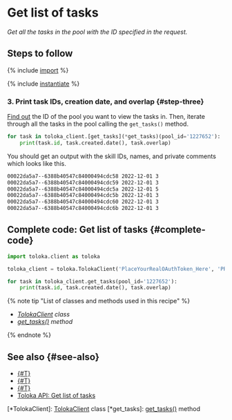 # Get list of tasks

_Get all the tasks in the pool with the ID specified in the request._

## Steps to follow

{% include [import](../_includes/recipes/import.md) %}

{% include [instantiate](../_includes/recipes/instantiate.md) %}

### 3. Print task IDs, creation date, and overlap {#step-three}

[Find out](./get-pools.md) the ID of the pool you want to view the tasks in. Then, iterate through all the tasks in the pool calling the `get_tasks()` method.

```python
for task in toloka_client.[get_tasks](*get_tasks)(pool_id='1227652'):
    print(task.id, task.created.date(), task.overlap)
```

You should get an output with the skill IDs, names, and private comments which looks like this.

```bash
00022da5a7--6388b40547c84000494cdc58 2022-12-01 3
00022da5a7--6388b40547c84000494cdc59 2022-12-01 3
00022da5a7--6388b40547c84000494cdc5a 2022-12-01 5
00022da5a7--6388b40547c84000494cdc5b 2022-12-01 3
00022da5a7--6388b40547c84000494cdc60 2022-12-01 3
00022da5a7--6388b40547c84000494cdc6b 2022-12-01 3
```

## Complete code: Get list of tasks {#complete-code}

```python
import toloka.client as toloka

toloka_client = toloka.TolokaClient('PlaceYourRealOAuthToken_Here', 'PRODUCTION')

for task in toloka_client.get_tasks(pool_id='1227652'):
    print(task.id, task.created.date(), task.overlap)
```

{% note tip "List of classes and methods used in this recipe" %}

- _[TolokaClient](../reference/toloka.client.TolokaClient.md) class_
- _[get_tasks()](../reference/toloka.client.TolokaClient.get_tasks.md) method_

{% endnote %}

## See also {#see-also}

- [{#T}](../../guide/concepts/overview.md)
- [{#T}](./learn-basics.md)
- [{#T}](./use-cases.md)
- [Toloka API: Get list of tasks](https://toloka.ai/docs/api/api-reference/#get-/tasks)

[*TolokaClient]: [TolokaClient](../reference/toloka.client.TolokaClient.md) class
[*get_tasks]: [get_tasks()](../reference/toloka.client.TolokaClient.get_tasks.md) method